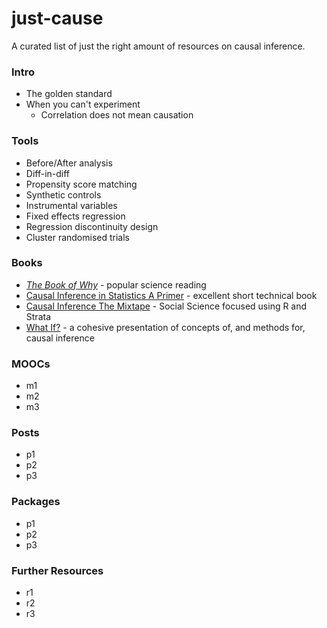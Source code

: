# just-cause
A curated list of just the right amount of resources on causal inference.


### Intro
- The golden standard
- When you can't experiment
  -  Correlation does not mean causation


### Tools

- Before/After analysis
- Diff-in-diff
- Propensity score matching
- Synthetic controls
- Instrumental variables
- Fixed effects regression
- Regression discontinuity design
- Cluster randomised trials


### Books
- [*The Book of Why*](http://bayes.cs.ucla.edu/WHY/) - popular science reading
- [Causal Inference in Statistics A Primer](http://bayes.cs.ucla.edu/PRIMER/) - excellent short technical book 
- [Causal Inference The Mixtape](https://mixtape.scunning.com/) - Social Science focused using R and Strata
- [What If?](https://www.hsph.harvard.edu/miguel-hernan/causal-inference-book/) - a cohesive presentation of concepts of, and methods for, causal inference 

### MOOCs
- m1
- m2
- m3

### Posts
- p1
- p2
- p3

### Packages
- p1
- p2
- p3

### Further Resources
- r1
- r2
- r3

